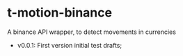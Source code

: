 # t-motion-binance
A binance API wrapper, to detect movements in currencies  

* v0.0.1: First version initial test drafts;  
